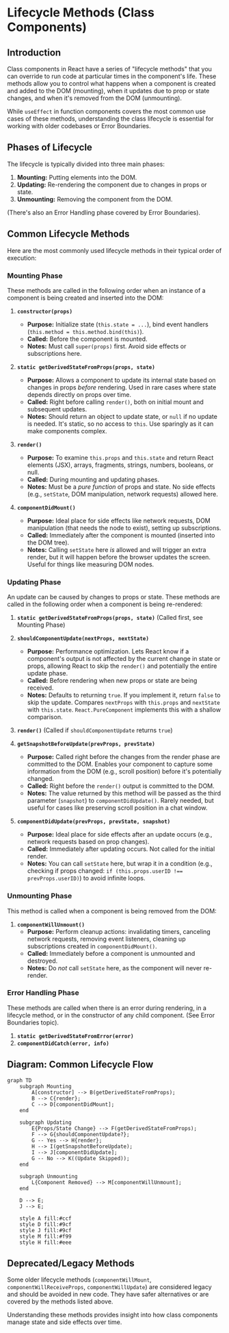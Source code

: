 # Lifecycle Methods (Class Components)

## Introduction

Class components in React have a series of "lifecycle methods" that you can override to run code at particular times in the component's life. These methods allow you to control what happens when a component is created and added to the DOM (mounting), when it updates due to prop or state changes, and when it's removed from the DOM (unmounting).

While `useEffect` in function components covers the most common use cases of these methods, understanding the class lifecycle is essential for working with older codebases or Error Boundaries.

## Phases of Lifecycle

The lifecycle is typically divided into three main phases:

1.  **Mounting:** Putting elements into the DOM.
2.  **Updating:** Re-rendering the component due to changes in props or state.
3.  **Unmounting:** Removing the component from the DOM.

(There's also an Error Handling phase covered by Error Boundaries).

## Common Lifecycle Methods

Here are the most commonly used lifecycle methods in their typical order of execution:

### Mounting Phase

These methods are called in the following order when an instance of a component is being created and inserted into the DOM:

1.  **`constructor(props)`**
    - **Purpose:** Initialize state (`this.state = ...`), bind event handlers (`this.method = this.method.bind(this)`).
    - **Called:** Before the component is mounted.
    - **Notes:** Must call `super(props)` first. Avoid side effects or subscriptions here.

2.  **`static getDerivedStateFromProps(props, state)`**
    - **Purpose:** Allows a component to update its internal state based on changes in props *before* rendering. Used in rare cases where state depends directly on props over time.
    - **Called:** Right before calling `render()`, both on initial mount and subsequent updates.
    - **Notes:** Should return an object to update state, or `null` if no update is needed. It's static, so no access to `this`. Use sparingly as it can make components complex.

3.  **`render()`**
    - **Purpose:** To examine `this.props` and `this.state` and return React elements (JSX), arrays, fragments, strings, numbers, booleans, or null.
    - **Called:** During mounting and updating phases.
    - **Notes:** Must be a *pure function* of props and state. No side effects (e.g., `setState`, DOM manipulation, network requests) allowed here.

4.  **`componentDidMount()`**
    - **Purpose:** Ideal place for side effects like network requests, DOM manipulation (that needs the node to exist), setting up subscriptions.
    - **Called:** Immediately after the component is mounted (inserted into the DOM tree).
    - **Notes:** Calling `setState` here *is* allowed and will trigger an extra render, but it will happen before the browser updates the screen. Useful for things like measuring DOM nodes.

### Updating Phase

An update can be caused by changes to props or state. These methods are called in the following order when a component is being re-rendered:

1.  **`static getDerivedStateFromProps(props, state)`** (Called first, see Mounting Phase)

2.  **`shouldComponentUpdate(nextProps, nextState)`**
    - **Purpose:** Performance optimization. Lets React know if a component's output is not affected by the current change in state or props, allowing React to skip the `render()` and potentially the entire update phase.
    - **Called:** Before rendering when new props or state are being received.
    - **Notes:** Defaults to returning `true`. If you implement it, return `false` to skip the update. Compares `nextProps` with `this.props` and `nextState` with `this.state`. `React.PureComponent` implements this with a shallow comparison.

3.  **`render()`** (Called if `shouldComponentUpdate` returns `true`)

4.  **`getSnapshotBeforeUpdate(prevProps, prevState)`**
    - **Purpose:** Called right before the changes from the render phase are committed to the DOM. Enables your component to capture some information from the DOM (e.g., scroll position) before it's potentially changed.
    - **Called:** Right before the `render()` output is committed to the DOM.
    - **Notes:** The value returned by this method will be passed as the third parameter (`snapshot`) to `componentDidUpdate()`. Rarely needed, but useful for cases like preserving scroll position in a chat window.

5.  **`componentDidUpdate(prevProps, prevState, snapshot)`**
    - **Purpose:** Ideal place for side effects after an update occurs (e.g., network requests based on prop changes).
    - **Called:** Immediately after updating occurs. Not called for the initial render.
    - **Notes:** You can call `setState` here, but wrap it in a condition (e.g., checking if props changed: `if (this.props.userID !== prevProps.userID)`) to avoid infinite loops.

### Unmounting Phase

This method is called when a component is being removed from the DOM:

1.  **`componentWillUnmount()`**
    - **Purpose:** Perform cleanup actions: invalidating timers, canceling network requests, removing event listeners, cleaning up subscriptions created in `componentDidMount()`.
    - **Called:** Immediately before a component is unmounted and destroyed.
    - **Notes:** Do *not* call `setState` here, as the component will never re-render.

### Error Handling Phase

These methods are called when there is an error during rendering, in a lifecycle method, or in the constructor of any child component. (See Error Boundaries topic).

1.  **`static getDerivedStateFromError(error)`**
2.  **`componentDidCatch(error, info)`**

## Diagram: Common Lifecycle Flow

```mermaid
graph TD
    subgraph Mounting
        A[constructor] --> B(getDerivedStateFromProps);
        B --> C{render};
        C --> D[componentDidMount];
    end

    subgraph Updating
        E{Props/State Change} --> F(getDerivedStateFromProps);
        F --> G{shouldComponentUpdate?};
        G -- Yes --> H{render};
        H --> I(getSnapshotBeforeUpdate);
        I --> J[componentDidUpdate];
        G -- No --> K((Update Skipped));
    end
    
    subgraph Unmounting
        L{Component Removed} --> M[componentWillUnmount];
    end

    D --> E; 
    J --> E;
    
    style A fill:#ccf
    style D fill:#9cf
    style J fill:#9cf
    style M fill:#f99
    style H fill:#eee
```

## Deprecated/Legacy Methods

Some older lifecycle methods (`componentWillMount`, `componentWillReceiveProps`, `componentWillUpdate`) are considered legacy and should be avoided in new code. They have safer alternatives or are covered by the methods listed above.

Understanding these methods provides insight into how class components manage state and side effects over time. 
